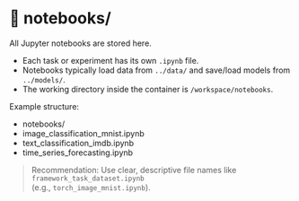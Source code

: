 # 📂 notebooks/

All Jupyter notebooks are stored here.

- Each task or experiment has its own `.ipynb` file.
- Notebooks typically load data from `../data/` and save/load models from `../models/`.
- The working directory inside the container is `/workspace/notebooks`.

Example structure:
- notebooks/
- image_classification_mnist.ipynb
- text_classification_imdb.ipynb
- time_series_forecasting.ipynb

> Recommendation: Use clear, descriptive file names like `framework_task_dataset.ipynb`  
> (e.g., `torch_image_mnist.ipynb`).
